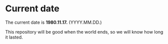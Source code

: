 # Current date

The current date is **1980.11.17.** (YYYY.MM.DD.)

This repository will be good when the world ends, so we will know how long it lasted.